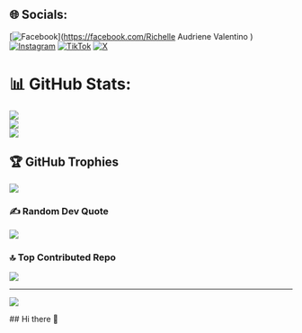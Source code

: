 
## 🌐 Socials:
[![Facebook](https://img.shields.io/badge/Facebook-%231877F2.svg?logo=Facebook&logoColor=white)](https://facebook.com/Richelle Audriene Valentino ) [![Instagram](https://img.shields.io/badge/Instagram-%23E4405F.svg?logo=Instagram&logoColor=white)](https://instagram.com/richelleav11) [![TikTok](https://img.shields.io/badge/TikTok-%23000000.svg?logo=TikTok&logoColor=white)](https://tiktok.com/@richelleav11) [![X](https://img.shields.io/badge/X-black.svg?logo=X&logoColor=white)](https://x.com/rchadvan) 
# 📊 GitHub Stats:
![](https://github-readme-stats.vercel.app/api?username=richelleav11&theme=dark&hide_border=false&include_all_commits=true&count_private=true)<br/>
![](https://nirzak-streak-stats.vercel.app/?user=richelleav11&theme=dark&hide_border=false)<br/>
![](https://github-readme-stats.vercel.app/api/top-langs/?username=richelleav11&theme=dark&hide_border=false&include_all_commits=true&count_private=true&layout=compact)

## 🏆 GitHub Trophies
![](https://github-profile-trophy.vercel.app/?username=richelleav11&theme=radical&no-frame=false&no-bg=true&margin-w=4)

### ✍️ Random Dev Quote
![](https://quotes-github-readme.vercel.app/api?type=horizontal&theme=radical)

### 🔝 Top Contributed Repo
![](https://github-contributor-stats.vercel.app/api?username=richelleav11&limit=5&theme=dark&combine_all_yearly_contributions=true)

---
[![](https://visitcount.itsvg.in/api?id=richelleav11&icon=0&color=0)](https://visitcount.itsvg.in)

<!-- Proudly created with GPRM ( https://gprm.itsvg.in ) -->## Hi there 👋

<!--
**richelleav11/richelleav11** is a ✨ _special_ ✨ repository because its `README.md` (this file) appears on your GitHub profile.

Here are some ideas to get you started:

- 🔭 I’m currently working on ...
- 🌱 I’m currently learning ...
- 👯 I’m looking to collaborate on ...
- 🤔 I’m looking for help with ...
- 💬 Ask me about ...
- 📫 How to reach me: ...
- 😄 Pronouns: ...
- ⚡ Fun fact: ...
-->
